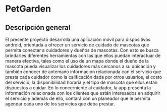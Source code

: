 # PetGarden

## Descripción general 

El presente proyecto desarrolla una aplicación móvil para dispositivos android, orientada a ofrecer un servicio de cuidado de mascotas que permita conectar a cuidadores y dueños de mascotas. Con esto se busca brindarles diferentes herramientas con las que ellos puedan interactuar de manera efectiva,  tales como el uso de un mapa donde el dueño de la mascota pueda visualizar los cuidadores más cercanos a su ubicación y también conocer de antemano información relacionada con el servicio que presta cada cuidador como la calificación dada por otros usuarios, el costo del servicio, la disponibilidad horaria y el tipo de mascota que ellos están dispuestos a cuidar. En lo concerniente al cuidador, la app presenta la información relacionada con los clientes que están interesados en adquirir el servicio y además de ello, contará con un planeador que le permita agendar cada uno de los servicios que deba prestar.
